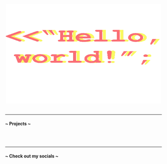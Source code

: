 
<div id="header" align="center">
  <img src="https://github.com/nicolas-101/nicolas-101/blob/main/helloworld.gif" width="500" height="320"/>
</div>


<br>

---
<h4><strong>~ Projects ~</strong></h4>

<br>

<br>

---

<h4><strong>~ Check out my socials ~</strong></h4>

<br>


[linkedin]: https://www.linkedin.com/in/nicolas-vicente-b5658b227/

<!--
**nicolas-101/nicolas-101** is a ✨ _special_ ✨ repository because its `README.md` (this file) appears o your GitHub profile.

Here are some ideas to get you started:

- 🔭 I’m currently working on ...
- 🌱 I’m currently learning ...
- 👯 I’m looking to collaborate on ...
- 🤔 I’m looking for help with ...
- 💬 Ask me about ...
- 📫 How to reach me: ...
- 😄 Pronouns: ...
- ⚡ Fun fact: ...
-->
